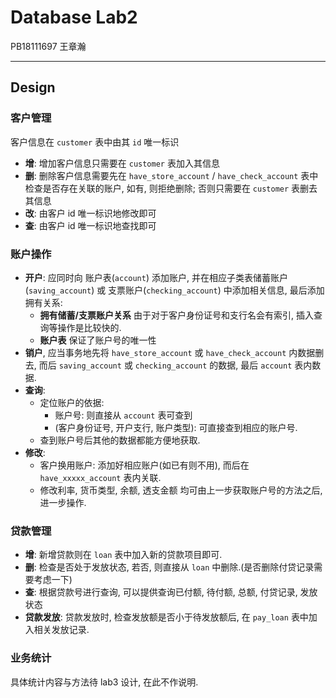 # Database Lab2

PB18111697 王章瀚

-----

## Design

### 客户管理

客户信息在 `customer` 表中由其 `id` 唯一标识

- **增**: 增加客户信息只需要在 `customer` 表加入其信息
- **删**: 删除客户信息需要先在 `have_store_account` / `have_check_account` 表中检查是否存在关联的账户, 如有, 则拒绝删除; 否则只需要在 `customer` 表删去其信息
- **改**: 由客户 id 唯一标识地修改即可
- **查**: 由客户 id 唯一标识地查找即可

### 账户操作

- **开户**: 应同时向 账户表(`account`) 添加账户, 并在相应子类表储蓄账户(`saving_account`) 或 支票账户(`checking_account`) 中添加相关信息, 最后添加拥有关系:
  - **拥有储蓄/支票账户关系** 由于对于客户身份证号和支行名会有索引, 插入查询等操作是比较快的.
  - **账户表** 保证了账户号的唯一性
- **销户**, 应当事务地先将 `have_store_account` 或 `have_check_account` 内数据删去, 而后 `saving_account` 或 `checking_account` 的数据, 最后 `account` 表内数据.
- **查询**: 
  - 定位账户的依据: 
    - 账户号: 则直接从 `account` 表可查到
    - (客户身份证号, 开户支行, 账户类型): 可直接查到相应的账户号.
  - 查到账户号后其他的数据都能方便地获取.
- **修改**:
  - 客户换用账户: 添加好相应账户(如已有则不用), 而后在 `have_xxxxx_account` 表内关联.
  - 修改利率, 货币类型, 余额, 透支金额 均可由上一步获取账户号的方法之后, 进一步操作.

### 贷款管理

- **增**: 新增贷款则在 `loan` 表中加入新的贷款项目即可.
- **删**: 检查是否处于发放状态, 若否, 则直接从 `loan` 中删除.(是否删除付贷记录需要考虑一下)
- **查**: 根据贷款号进行查询, 可以提供查询已付额, 待付额, 总额, 付贷记录, 发放状态
- **贷款发放**: 贷款发放时, 检查发放额是否小于待发放额后, 在 `pay_loan` 表中加入相关发放记录.

### 业务统计

具体统计内容与方法待 lab3 设计, 在此不作说明.
